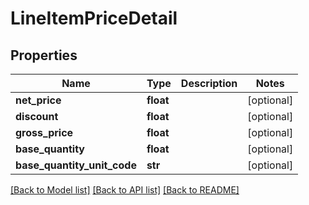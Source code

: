 # LineItemPriceDetail

## Properties
Name | Type | Description | Notes
------------ | ------------- | ------------- | -------------
**net_price** | **float** |  | [optional] 
**discount** | **float** |  | [optional] 
**gross_price** | **float** |  | [optional] 
**base_quantity** | **float** |  | [optional] 
**base_quantity_unit_code** | **str** |  | [optional] 

[[Back to Model list]](../README.md#documentation-for-models) [[Back to API list]](../README.md#documentation-for-api-endpoints) [[Back to README]](../README.md)


